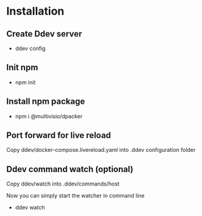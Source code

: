 # Installation

## Create Ddev server

- ddev config

## Init npm

- npm init

## Install npm package

- npm i @multivisio/dpacker

## Port forward for live reload

Copy ddev/docker-compose.livereload.yaml into .ddev configuration folder

## Ddev command watch (optional)

Copy  ddev/watch into .ddev/commands/host

Now you can simply start the watcher in command line

- ddev watch
